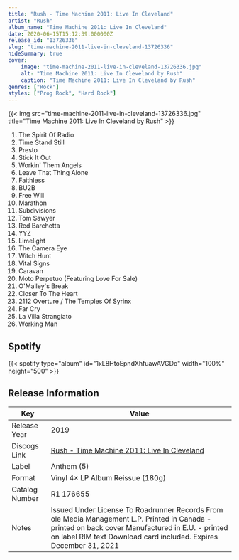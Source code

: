 ```yaml
---
title: "Rush - Time Machine 2011: Live In Cleveland"
artist: "Rush"
album_name: "Time Machine 2011: Live In Cleveland"
date: 2020-06-15T15:12:39.000000Z
release_id: "13726336"
slug: "time-machine-2011-live-in-cleveland-13726336"
hideSummary: true
cover:
    image: "time-machine-2011-live-in-cleveland-13726336.jpg"
    alt: "Time Machine 2011: Live In Cleveland by Rush"
    caption: "Time Machine 2011: Live In Cleveland by Rush"
genres: ["Rock"]
styles: ["Prog Rock", "Hard Rock"]
---
```


{{< img src="time-machine-2011-live-in-cleveland-13726336.jpg" title="Time Machine 2011: Live In Cleveland by Rush" >}}

<!-- section break -->

1. The Spirit Of Radio
2. Time Stand Still
3. Presto
4. Stick It Out
5. Workin' Them Angels
6. Leave That Thing Alone
7. Faithless
8. BU2B
9. Free Will
10. Marathon
11. Subdivisions
12. Tom Sawyer
13. Red Barchetta
14. YYZ
15. Limelight
16. The Camera Eye
17. Witch Hunt
18. Vital Signs
19. Caravan
20. Moto Perpetuo (Featuring Love For Sale)
21. O'Malley's Break
22. Closer To The Heart
23. 2112 Overture / The Temples Of Syrinx
24. Far Cry
25. La Villa Strangiato
26. Working Man

<!-- section break -->


## Spotify
{{< spotify type="album" id="1xL8HtoEpndXhfuawAVGDo" width="100%" height="500" >}}




## Release Information
|  Key           | Value                                                |
| ---------------| ---------------------------------------------------- |
| Release Year   | 2019                                   |
| Discogs Link   | [Rush - Time Machine 2011: Live In Cleveland](https://www.discogs.com/release/13726336-Rush-Time-Machine-2011-Live-In-Cleveland) |
| Label          | Anthem (5) |
| Format         | Vinyl 4× LP Album Reissue (180g) |
| Catalog Number | R1 176655 |
| Notes | Issued Under License To Roadrunner Records From ole Media Management L.P.  Printed in Canada - printed on back cover Manufactured in E.U. - printed on label RIM text  Download card included. Expires December 31, 2021 |